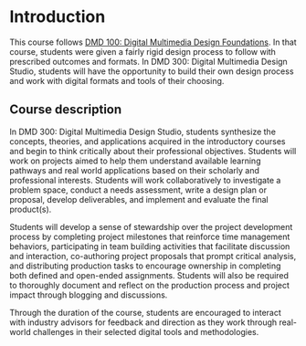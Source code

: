 # Introduction

This course follows [DMD 100: Digital Multimedia Design Foundations](https://dmd-program.github.io/dmd-100-master/). In that course, students were given a fairly rigid design process to follow with prescribed outcomes and formats. In DMD 300: Digital Multimedia Design Studio, students will have the opportunity to build their own design process and work with digital formats and tools of their choosing.

## Course description

In DMD 300: Digital Multimedia Design Studio, students synthesize the concepts, theories, and applications acquired in the introductory courses and begin to think critically about their professional objectives. Students will work on projects aimed to help them understand available learning pathways and real world applications based on their scholarly and professional interests. Students will work collaboratively to investigate a problem space, conduct a needs assessment, write a design plan or proposal, develop deliverables, and implement and evaluate the final product\(s\).

Students will develop a sense of stewardship over the project development process by completing project milestones that reinforce time management behaviors, participating in team building activities that facilitate discussion and interaction, co-authoring project proposals that prompt critical analysis, and distributing production tasks to encourage ownership in completing both defined and open-ended assignments. Students will also be required to thoroughly document and reflect on the production process and project impact through blogging and discussions.

Through the duration of the course, students are encouraged to interact with industry advisors for feedback and direction as they work through real-world challenges in their selected digital tools and methodologies.




